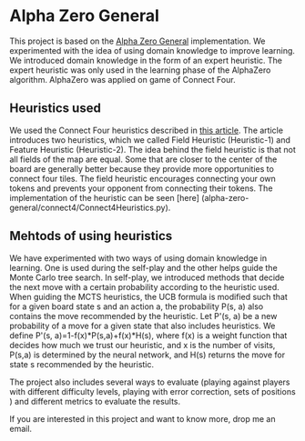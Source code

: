 # Alpha Zero General

This project is based on the [Alpha Zero General](https://github.com/suragnair/alpha-zero-general) implementation. We experimented with the idea of using domain knowledge to improve learning. We introduced domain knowledge in the form of an expert heuristic. The expert heuristic was only used in the learning phase of the AlphaZero algorithm. AlphaZero was applied on game of Connect Four.

## Heuristics used

We used the Connect Four heuristics described in [this article](https://www.researchgate.net/publication/331552609_Research_on_Different_Heuristics_for_Minimax_Algorithm_Insight_from_Connect-4_Game). The article introduces two heuristics, which we called Field Heuristic (Heuristic-1) and Feature Heuristic (Heuristic-2). The idea behind the field heuristic is that not all fields of the map are equal. Some that are closer to the center of the board are generally better because they provide more opportunities to connect four tiles. The field heuristic encourages connecting your own tokens and prevents your opponent from connecting their tokens. The implementation of the heuristic can be seen [here] (alpha-zero-general/connect4/Connect4Heuristics.py).

## Mehtods of using heuristics
We have experimented with two ways of using domain knowledge in learning. One is used during the self-play and the other helps guide the Monte Carlo tree search.
In self-play, we introduced methods that decide the next move with a certain probability according to the heuristic used. When guiding the MCTS heuristics, the UCB formula is modified such that for a given board state s and an action a, the probability P(s, a) also contains the move recommended by the heuristic. Let P'(s, a) be a new probability of a move for a given state that also includes heuristics. We define P'(s, a)=1-f(x)*P(s,a)+f(x)*H(s), where f(x) is a weight function that decides how much we trust our heuristic, and x is the number of visits, P(s,a) is determined by the neural network, and H(s) returns the move for state s recommended by the heuristic.

The project also includes several ways to evaluate (playing against players with different difficulty levels, playing with error correction, sets of positions ) and different metrics to evaluate the results. 

If you are interested in this project and want to know more, drop me an email.




